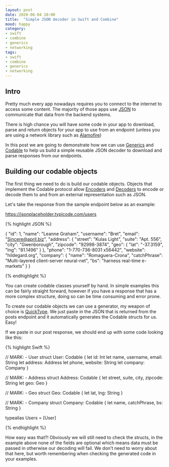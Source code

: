 ```yaml
---
layout: post
date: 2020-06-04 10:00
title:  "Simple JSON decoder in Swift and Combine"
mood: happy
category: 
- swift
- combine
- generics
- networking
tags:
- swift
- combine
- generics
- networking
---
```


## Intro

Pretty much every app nowadays requires you to connect to the internet to access some content. The majority of those apps use [JSON](https://www.w3schools.com/whatis/whatis_json.asp) to communicate that data from the backend systems.

There is high chance you will have some code in your app to download, parse and return objects for your app to use from an endpoint (unless you are using a network library such as [Alamofire](https://github.com/Alamofire/Alamofire))

In this post we are going to demonstrate how we can use [Generics](https://docs.swift.org/swift-book/LanguageGuide/Generics.html) and [Codable](https://developer.apple.com/documentation/foundation/archives_and_serialization/encoding_and_decoding_custom_types) to help us build a simple reusable JSON decoder to download and parse responses from our endpoints.

## Building our codable objects

The first thing we need to do is build our codable objects. Objects that implement the Codable protocol allow [Encoders](https://developer.apple.com/documentation/swift/encoder) and [Decoders](https://developer.apple.com/documentation/swift/decoder) to encode or decode them to and from an external representation such as JSON.

Let's take the response from the sample endpoint below as an example:

<https://jsonplaceholder.typicode.com/users>

{% highlight JSON %}

{
    "id": 1,
    "name": "Leanne Graham",
    "username": "Bret",
    "email": "Sincere@april.biz",
    "address": {
      "street": "Kulas Light",
      "suite": "Apt. 556",
      "city": "Gwenborough",
      "zipcode": "92998-3874",
      "geo": {
        "lat": "-37.3159",
        "lng": "81.1496"
      }
    },
    "phone": "1-770-736-8031 x56442",
    "website": "hildegard.org",
    "company": {
      "name": "Romaguera-Crona",
      "catchPhrase": "Multi-layered client-server neural-net",
      "bs": "harness real-time e-markets"
    }
  }

{% endhighlight %}

You can create codable classes yourself by hand. In simple examples this can be fairly straight forward, however if you have a response that has a more complex structure, doing so can be time consuming and error prone.

To create our codable objects we can use a generator, my weapon of choice is [QuickType](https://app.quicktype.io). We just paste in the JSON that is returned from the posts endpoint and it automatically generates the Codable structs for us. Easy!

If we paste in our post response, we should end up with some code looking like this:

{% highlight Swift %}

// MARK: - User
struct User: Codable {
    let id: Int
    let name, username, email: String
    let address: Address
    let phone, website: String
    let company: Company
}

// MARK: - Address
struct Address: Codable {
    let street, suite, city, zipcode: String
    let geo: Geo
}

// MARK: - Geo
struct Geo: Codable {
    let lat, lng: String
}

// MARK: - Company
struct Company: Codable {
    let name, catchPhrase, bs: String
}

typealias Users = [User]

{% endhighlight %}

How easy was that?! Obviously we will still need to check the structs, in the example above none of the fields are optional which means data must be passed in otherwise our decoding will fail. We don't need to worry about that here, but worth remembering when checking the generated code in your examples.
